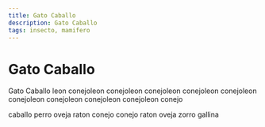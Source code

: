 ```yaml
---
title: Gato Caballo
description: Gato Caballo
tags: insecto, mamifero
---
```


# Gato Caballo

Gato Caballo leon conejoleon conejoleon conejoleon conejoleon conejoleon conejoleon conejoleon conejoleon conejoleon conejo

caballo perro oveja raton conejo conejo raton oveja zorro gallina